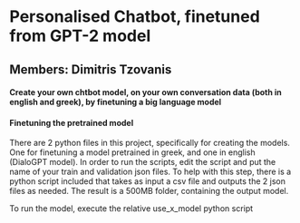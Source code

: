 # Personalised Chatbot, finetuned from GPT-2 model

## Members: Dimitris Tzovanis

#### Create your own chtbot model, on your own conversation data (both in english and greek), by finetuning a big language model 




#### Finetuning the pretrained model

There are 2 python files in this project, specifically for creating the models. One for finetuning a model pretrained in greek, and one in english (DialoGPT model). 
In order to run the scripts, edit the script and put the name of your train and validation json files. 
To help with this step, there is a python script included that takes as input a csv file and outputs the 2 json files as needed.
The result is a 500MB folder, containing the output model.

To run the model, execute the relative use_x_model python script
